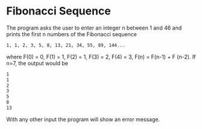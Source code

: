
# Fibonacci Sequence

The program asks the user to enter an integer n between 1 and 46 and prints the first n numbers of the Fibonacci sequence
```sh
1, 1, 2, 3, 5, 8, 13, 21, 34, 55, 89, 144...
```

where  F(0) = 0, F(1) = 1, F(2) = 1, F(3) = 2, F(4) = 3, F(n) = F(n-1) + F (n-2).
If n=7, the output would be
```sh
1
1
2
3
5
8
13
```
With any other input the program will show an error message.

